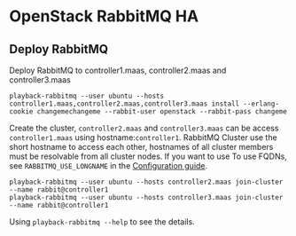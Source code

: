 # OpenStack RabbitMQ HA

## Deploy RabbitMQ

Deploy RabbitMQ to controller1.maas, controller2.maas and controller3.maas

    playback-rabbitmq --user ubuntu --hosts controller1.maas,controller2.maas,controller3.maas install --erlang-cookie changemechangeme --rabbit-user openstack --rabbit-pass changeme

Create the cluster, `controller2.maas` and `controller3.maas` can be access `controller1.maas` using hostname:`controller1`. RabbitMQ Cluster use the short hostname to access each other, hostnames of all cluster members must be resolvable from all cluster nodes. If you want to use To use FQDNs, see `RABBITMQ_USE_LONGNAME` in the [Configuration guide](https://www.rabbitmq.com/configure.html#define-environment-variables). 

    playback-rabbitmq --user ubuntu --hosts controller2.maas join-cluster --name rabbit@controller1
    playback-rabbitmq --user ubuntu --hosts controller3.maas join-cluster --name rabbit@controller1

Using `playback-rabbitmq --help` to see the details.